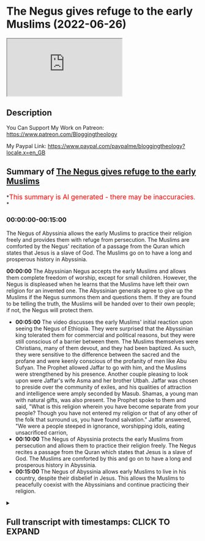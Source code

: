 # The Negus gives refuge to the early Muslims (2022-06-26)

<iframe loading='lazy' allow='autoplay' src='https://www.youtube.com/embed/zQjAMSpTYMc'></iframe>

## Description

You Can Support My Work on Patreon:
<https://www.patreon.com/Bloggingtheology>

My Paypal Link:
<https://www.paypal.com/paypalme/bloggingtheology?locale.x=en_GB>

## Summary of [The Negus gives refuge to the early Muslims](https://www.youtube.com/watch?v=zQjAMSpTYMc)

\*<span style="color:red; font-size:125%">This summary is AI generated - there may be inaccuracies</span>. \*

### <a onclick="modifyYTiframeseektime('0')">00:00:00-00:15:00</a>

The Negus of Abyssinia allows the early Muslims to practice their religion freely and provides them with refuge from persecution. The Muslims are comforted by the Negus' recitation of a passage from the Quran which states that Jesus is a slave of God. The Muslims go on to have a long and prosperous history in Abyssinia.

**<a onclick="modifyYTiframeseektime('0')">00:00:00</a>** The Abyssinian Negus accepts the early Muslims and allows them complete freedom of worship, except for small children. However, the Negus is displeased when he learns that the Muslims have left their own religion for an invented one. The Abyssinian generals agree to give up the Muslims if the Negus summons them and questions them. If they are found to be telling the truth, the Muslims will be handed over to their own people; if not, the Negus will protect them.

*   **<a onclick="modifyYTiframeseektime('300')">00:05:00</a>** The video discusses the early Muslims' initial reaction upon seeing the Negus of Ethiopia. They were surprised that the Abyssinian king tolerated them for commercial and political reasons, but they were still conscious of a barrier between them. The Muslims themselves were Christians, many of them devout, and they had been baptized. As such, they were sensitive to the difference between the sacred and the profane and were keenly conscious of the profanity of men like Abu Sufyan. The Prophet allowed Jaffar to go with him, and the Muslims were strengthened by his presence. Another couple pleasing to look upon were Jaffar's wife Asma and her brother Utbah. Jaffar was chosen to preside over the community of exiles, and his qualities of attraction and intelligence were amply seconded by Masub. Shamas, a young man with natural gifts, was also present. The Prophet spoke to them and said, "What is this religion wherein you have become separate from your people? Though you have not entered my religion or that of any other of the folk that surround us, you have found salvation." Jaffar answered, "We were a people steeped in ignorance, worshipping idols, eating unsacrificed carrion,
*   **<a onclick="modifyYTiframeseektime('600')">00:10:00</a>** The Negus of Abyssinia protects the early Muslims from persecution and allows them to practice their religion freely. The Negus recites a passage from the Quran which states that Jesus is a slave of God. The Muslims are comforted by this and go on to have a long and prosperous history in Abyssinia.
*   **<a onclick="modifyYTiframeseektime('900')">00:15:00</a>** The Negus of Abyssinia allows early Muslims to live in his country, despite their disbelief in Jesus. This allows the Muslims to peacefully coexist with the Abyssinians and continue practicing their religion.

<details><summary><h2>Full transcript with timestamps: CLICK TO EXPAND</h2></summary>

<a onclick="modifyYTiframeseektime('3')">0:00:03</a> in this story we read one of the most\ <a onclick="modifyYTiframeseektime('5')">0:00:05</a> touching episodes in the early history\ <a onclick="modifyYTiframeseektime('8')">0:00:08</a> of the muslim community\ <a onclick="modifyYTiframeseektime('10')">0:00:10</a> and i continue to read from muhammad his\ <a onclick="modifyYTiframeseektime('13')">0:00:13</a> life based on the earlier sources by\ <a onclick="modifyYTiframeseektime('15')">0:00:15</a> martin ling's chapter 27 entitled\ <a onclick="modifyYTiframeseektime('19')">0:00:19</a> abyssinia\ <a onclick="modifyYTiframeseektime('21')">0:00:21</a> the emigrants were well received in\ <a onclick="modifyYTiframeseektime('24')">0:00:24</a> abyssinia and were allowed complete\ <a onclick="modifyYTiframeseektime('26')">0:00:26</a> freedom of worship\ <a onclick="modifyYTiframeseektime('28')">0:00:28</a> in all not counting the small children\ <a onclick="modifyYTiframeseektime('31')">0:00:31</a> they took with them there were about 80\ <a onclick="modifyYTiframeseektime('34')">0:00:34</a> in number but they did not all go at the\ <a onclick="modifyYTiframeseektime('37')">0:00:37</a> same time\ <a onclick="modifyYTiframeseektime('38')">0:00:38</a> their flight was secretly planned and\ <a onclick="modifyYTiframeseektime('41')">0:00:41</a> carried out unobtrusively in small\ <a onclick="modifyYTiframeseektime('44')">0:00:44</a> groups\ <a onclick="modifyYTiframeseektime('45')">0:00:45</a> their families word and could have\ <a onclick="modifyYTiframeseektime('48')">0:00:48</a> stopped it\ <a onclick="modifyYTiframeseektime('49')">0:00:49</a> if they had known about it but the move\ <a onclick="modifyYTiframeseektime('52')">0:00:52</a> had been totally unexpected and they\ <a onclick="modifyYTiframeseektime('55')">0:00:55</a> failed to realize what had happened\ <a onclick="modifyYTiframeseektime('57')">0:00:57</a> until the believers had all reached\ <a onclick="modifyYTiframeseektime('60')">0:01:00</a> their final destination\ <a onclick="modifyYTiframeseektime('63')">0:01:03</a> the leaders of quraish however were\ <a onclick="modifyYTiframeseektime('66')">0:01:06</a> nonetheless determined that they should\ <a onclick="modifyYTiframeseektime('68')">0:01:08</a> not be left in peace to establish there\ <a onclick="modifyYTiframeseektime('72')">0:01:12</a> beyond their control a dangerous\ <a onclick="modifyYTiframeseektime('75')">0:01:15</a> community which might be increased\ <a onclick="modifyYTiframeseektime('78')">0:01:18</a> tenfold if others joined them\ <a onclick="modifyYTiframeseektime('81')">0:01:21</a> so they speedily thought out a plan and\ <a onclick="modifyYTiframeseektime('84')">0:01:24</a> made ready a quantity of presence of a\ <a onclick="modifyYTiframeseektime('87')">0:01:27</a> kind that the abyssinians were known to\ <a onclick="modifyYTiframeseektime('91')">0:01:31</a> value most\ <a onclick="modifyYTiframeseektime('93')">0:01:33</a> leatherwork they prized above all\ <a onclick="modifyYTiframeseektime('97')">0:01:37</a> so a large number of fine skins were\ <a onclick="modifyYTiframeseektime('100')">0:01:40</a> collected\ <a onclick="modifyYTiframeseektime('101')">0:01:41</a> enough to make a rich bribe for every\ <a onclick="modifyYTiframeseektime('105')">0:01:45</a> one of the negus's generals\ <a onclick="modifyYTiframeseektime('109')">0:01:49</a> there were also rich gifts for the negus\ <a onclick="modifyYTiframeseektime('112')">0:01:52</a> himself then they were then they\ <a onclick="modifyYTiframeseektime('115')">0:01:55</a> carefully chose two men one of whom was\ <a onclick="modifyYTiframeseektime('120')">0:02:00</a> of the clan of sham\ <a onclick="modifyYTiframeseektime('123')">0:02:03</a> quresh told them exactly what to do\ <a onclick="modifyYTiframeseektime('127')">0:02:07</a> they were to approach each of the\ <a onclick="modifyYTiframeseektime('129')">0:02:09</a> generals separately\ <a onclick="modifyYTiframeseektime('132')">0:02:12</a> give him his present and say\ <a onclick="modifyYTiframeseektime('135')">0:02:15</a> some young foolish men and women of our\ <a onclick="modifyYTiframeseektime('138')">0:02:18</a> people have taken refuge in this kingdom\ <a onclick="modifyYTiframeseektime('142')">0:02:22</a> they have left their own religion not\ <a onclick="modifyYTiframeseektime('144')">0:02:24</a> for yours but for one they have invented\ <a onclick="modifyYTiframeseektime('148')">0:02:28</a> one that is unknown to us\ <a onclick="modifyYTiframeseektime('151')">0:02:31</a> and to yourselves\ <a onclick="modifyYTiframeseektime('153')">0:02:33</a> the nobles of their people have sent us\ <a onclick="modifyYTiframeseektime('156')">0:02:36</a> to your king on their account that he\ <a onclick="modifyYTiframeseektime('158')">0:02:38</a> may send them home\ <a onclick="modifyYTiframeseektime('160')">0:02:40</a> so when we speak to him about them\ <a onclick="modifyYTiframeseektime('164')">0:02:44</a> counsel him to deliver them into our\ <a onclick="modifyYTiframeseektime('167')">0:02:47</a> hands and have no words with them\ <a onclick="modifyYTiframeseektime('170')">0:02:50</a> for their people see best how it is with\ <a onclick="modifyYTiframeseektime('174')">0:02:54</a> them\ <a onclick="modifyYTiframeseektime('177')">0:02:57</a> the generals all agreed and the two men\ <a onclick="modifyYTiframeseektime('180')">0:03:00</a> of quraish took their presence to the\ <a onclick="modifyYTiframeseektime('183')">0:03:03</a> negus\ <a onclick="modifyYTiframeseektime('185')">0:03:05</a> asking that the immigrants should be\ <a onclick="modifyYTiframeseektime('187')">0:03:07</a> given into their hands and explaining\ <a onclick="modifyYTiframeseektime('190')">0:03:10</a> the reason as they had done to the\ <a onclick="modifyYTiframeseektime('192')">0:03:12</a> generals\ <a onclick="modifyYTiframeseektime('193')">0:03:13</a> and finally adding\ <a onclick="modifyYTiframeseektime('196')">0:03:16</a> the nobles of their people who are their\ <a onclick="modifyYTiframeseektime('198')">0:03:18</a> fathers their uncles and their kinsmen\ <a onclick="modifyYTiframeseektime('202')">0:03:22</a> begged thee to restore them unto them\ <a onclick="modifyYTiframeseektime('207')">0:03:27</a> the generals were present at the\ <a onclick="modifyYTiframeseektime('209')">0:03:29</a> audience and now with one voice they\ <a onclick="modifyYTiframeseektime('212')">0:03:32</a> urge the to comply with their\ <a onclick="modifyYTiframeseektime('214')">0:03:34</a> request and give up the refugees in as\ <a onclick="modifyYTiframeseektime('218')">0:03:38</a> much as kinsmen are the best judges of\ <a onclick="modifyYTiframeseektime('221')">0:03:41</a> the affairs of their kinsmen\ <a onclick="modifyYTiframeseektime('226')">0:03:46</a> but the negus was displeased\ <a onclick="modifyYTiframeseektime('229')">0:03:49</a> and said\ <a onclick="modifyYTiframeseektime('231')">0:03:51</a> nay by god they shall not be put\ <a onclick="modifyYTiframeseektime('234')">0:03:54</a> betrayed\ <a onclick="modifyYTiframeseektime('236')">0:03:56</a> a people that have sought my protection\ <a onclick="modifyYTiframeseektime('239')">0:03:59</a> and made my country their abode and\ <a onclick="modifyYTiframeseektime('242')">0:04:02</a> chosen me above all others\ <a onclick="modifyYTiframeseektime('246')">0:04:06</a> give them up i will not\ <a onclick="modifyYTiframeseektime('249')">0:04:09</a> until i have summoned them and\ <a onclick="modifyYTiframeseektime('251')">0:04:11</a> questioned them concerning what these\ <a onclick="modifyYTiframeseektime('253')">0:04:13</a> men say of them\ <a onclick="modifyYTiframeseektime('256')">0:04:16</a> if it be as they have said then i will\ <a onclick="modifyYTiframeseektime('259')">0:04:19</a> deliver them unto them that they may\ <a onclick="modifyYTiframeseektime('262')">0:04:22</a> restore them to their own people\ <a onclick="modifyYTiframeseektime('265')">0:04:25</a> but if not then i will be their good\ <a onclick="modifyYTiframeseektime('268')">0:04:28</a> protector so long as they seek my\ <a onclick="modifyYTiframeseektime('271')">0:04:31</a> protection\ <a onclick="modifyYTiframeseektime('274')">0:04:34</a> then he sent for the companions of the\ <a onclick="modifyYTiframeseektime('277')">0:04:37</a> prophet and at the same time he\ <a onclick="modifyYTiframeseektime('279')">0:04:39</a> assembled his bishops who brought with\ <a onclick="modifyYTiframeseektime('282')">0:04:42</a> them their sacred books and spread them\ <a onclick="modifyYTiframeseektime('285')">0:04:45</a> open around the throne\ <a onclick="modifyYTiframeseektime('288')">0:04:48</a> amma and his fellow envoy had hoped to\ <a onclick="modifyYTiframeseektime('292')">0:04:52</a> prevent this meeting between the negus\ <a onclick="modifyYTiframeseektime('295')">0:04:55</a> and the refugees and it was indeed in\ <a onclick="modifyYTiframeseektime('297')">0:04:57</a> their interests to prevent it even more\ <a onclick="modifyYTiframeseektime('301')">0:05:01</a> so than they realized\ <a onclick="modifyYTiframeseektime('304')">0:05:04</a> for they were unaware that while the\ <a onclick="modifyYTiframeseektime('306')">0:05:06</a> abyssinians tolerated them for\ <a onclick="modifyYTiframeseektime('309')">0:05:09</a> commercial and political reasons\ <a onclick="modifyYTiframeseektime('312')">0:05:12</a> they looked down on them as heathens\ <a onclick="modifyYTiframeseektime('316')">0:05:16</a> and were conscious of a barrier between\ <a onclick="modifyYTiframeseektime('318')">0:05:18</a> them\ <a onclick="modifyYTiframeseektime('320')">0:05:20</a> they themselves were christians\ <a onclick="modifyYTiframeseektime('323')">0:05:23</a> many of them devout\ <a onclick="modifyYTiframeseektime('326')">0:05:26</a> they had been baptized they worshipped\ <a onclick="modifyYTiframeseektime('328')">0:05:28</a> the one god and they carried in their\ <a onclick="modifyYTiframeseektime('331')">0:05:31</a> flesh the sacrament of the eucharist\ <a onclick="modifyYTiframeseektime('335')">0:05:35</a> as such they were sensitive to the\ <a onclick="modifyYTiframeseektime('337')">0:05:37</a> difference between the sacred and the\ <a onclick="modifyYTiframeseektime('340')">0:05:40</a> profane and they were keenly conscious\ <a onclick="modifyYTiframeseektime('343')">0:05:43</a> of the profanity of men like amma\ <a onclick="modifyYTiframeseektime('348')">0:05:48</a> so much the more were they receptive\ <a onclick="modifyYTiframeseektime('351')">0:05:51</a> none more than the negus himself\ <a onclick="modifyYTiframeseektime('353')">0:05:53</a> to the impression of holy earnestness\ <a onclick="modifyYTiframeseektime('357')">0:05:57</a> and depth which was made on them by the\ <a onclick="modifyYTiframeseektime('360')">0:06:00</a> company of believers who were now\ <a onclick="modifyYTiframeseektime('363')">0:06:03</a> ushered into the throne room and a\ <a onclick="modifyYTiframeseektime('366')">0:06:06</a> murmur of wonderment arose from the\ <a onclick="modifyYTiframeseektime('368')">0:06:08</a> bishops and others\ <a onclick="modifyYTiframeseektime('370')">0:06:10</a> as they recognized that here were men\ <a onclick="modifyYTiframeseektime('373')">0:06:13</a> and women more akin to themselves than\ <a onclick="modifyYTiframeseektime('377')">0:06:17</a> to such a quraish as they had previously\ <a onclick="modifyYTiframeseektime('380')">0:06:20</a> encountered\ <a onclick="modifyYTiframeseektime('382')">0:06:22</a> moreover most of them were young and in\ <a onclick="modifyYTiframeseektime('385')">0:06:25</a> them many of them their piety of\ <a onclick="modifyYTiframeseektime('388')">0:06:28</a> demeanor was enhanced by a great natural\ <a onclick="modifyYTiframeseektime('392')">0:06:32</a> beauty\ <a onclick="modifyYTiframeseektime('395')">0:06:35</a> not for all of them had the emigration\ <a onclick="modifyYTiframeseektime('397')">0:06:37</a> been a necessity\ <a onclick="modifyYTiframeseektime('399')">0:06:39</a> uthman's family had given up trying to\ <a onclick="modifyYTiframeseektime('402')">0:06:42</a> make him recount\ <a onclick="modifyYTiframeseektime('404')">0:06:44</a> but the prophet nonetheless allowed him\ <a onclick="modifyYTiframeseektime('407')">0:06:47</a> to go and to take with him rukaya\ <a onclick="modifyYTiframeseektime('410')">0:06:50</a> their presence was a source of strength\ <a onclick="modifyYTiframeseektime('413')">0:06:53</a> to the community of exiles\ <a onclick="modifyYTiframeseektime('417')">0:06:57</a> another couple very pleasing to look\ <a onclick="modifyYTiframeseektime('419')">0:06:59</a> upon were jaffa and his wife asma\ <a onclick="modifyYTiframeseektime('423')">0:07:03</a> they were well protected by abu talib\ <a onclick="modifyYTiframeseektime('426')">0:07:06</a> but the refugees needed a spokesman and\ <a onclick="modifyYTiframeseektime('429')">0:07:09</a> jaffar was an eloquent speaker\ <a onclick="modifyYTiframeseektime('433')">0:07:13</a> he was also most winning in his person\ <a onclick="modifyYTiframeseektime('436')">0:07:16</a> and the prophet said to him on one\ <a onclick="modifyYTiframeseektime('438')">0:07:18</a> occasion\ <a onclick="modifyYTiframeseektime('440')">0:07:20</a> thou art like me in looks and in\ <a onclick="modifyYTiframeseektime('443')">0:07:23</a> character\ <a onclick="modifyYTiframeseektime('445')">0:07:25</a> it was jaffa he had chosen to preside\ <a onclick="modifyYTiframeseektime('448')">0:07:28</a> over the community of exiles\ <a onclick="modifyYTiframeseektime('451')">0:07:31</a> and his qualities of attraction and\ <a onclick="modifyYTiframeseektime('454')">0:07:34</a> intelligence were amply seconded by\ <a onclick="modifyYTiframeseektime('457')">0:07:37</a> masub of abd al-daar a young man whom\ <a onclick="modifyYTiframeseektime('461')">0:07:41</a> the prophet was later to entrust with a\ <a onclick="modifyYTiframeseektime('463')">0:07:43</a> mission of immense importance in virtue\ <a onclick="modifyYTiframeseektime('467')">0:07:47</a> of his natural gifts\ <a onclick="modifyYTiframeseektime('470')">0:07:50</a> likewise remarkable was a young maximite\ <a onclick="modifyYTiframeseektime('474')">0:07:54</a> known as shamas\ <a onclick="modifyYTiframeseektime('476')">0:07:56</a> whose mother was the sister of utbah\ <a onclick="modifyYTiframeseektime('480')">0:08:00</a> his name which means deacon\ <a onclick="modifyYTiframeseektime('483')">0:08:03</a> was given him because on one occasion\ <a onclick="modifyYTiframeseektime('486')">0:08:06</a> mecca had been visited by a christian\ <a onclick="modifyYTiframeseektime('489')">0:08:09</a> dignitary of that rank a man so\ <a onclick="modifyYTiframeseektime('492')">0:08:12</a> exceptionally handsome as to arouse\ <a onclick="modifyYTiframeseektime('495')">0:08:15</a> general admiration\ <a onclick="modifyYTiframeseektime('497')">0:08:17</a> whereupon utber had said\ <a onclick="modifyYTiframeseektime('500')">0:08:20</a> i will show you a shamas\ <a onclick="modifyYTiframeseektime('502')">0:08:22</a> more beautiful than he\ <a onclick="modifyYTiframeseektime('505')">0:08:25</a> and he went and brought before them his\ <a onclick="modifyYTiframeseektime('508')">0:08:28</a> sister's son\ <a onclick="modifyYTiframeseektime('510')">0:08:30</a> zaba\ <a onclick="modifyYTiframeseektime('511')">0:08:31</a> sophia's son was also present and there\ <a onclick="modifyYTiframeseektime('514')">0:08:34</a> were other cousins of the prophet\ <a onclick="modifyYTiframeseektime('517')">0:08:37</a> tulabe the son of awa two sons of uma\ <a onclick="modifyYTiframeseektime('522')">0:08:42</a> abd allah ibn jash and ube allah\ <a onclick="modifyYTiframeseektime('525')">0:08:45</a> together with the ubaid allah's umaired\ <a onclick="modifyYTiframeseektime('528')">0:08:48</a> wife um habiba\ <a onclick="modifyYTiframeseektime('530')">0:08:50</a> and the two sons of bara\ <a onclick="modifyYTiframeseektime('537')">0:08:57</a> both with their wives\ <a onclick="modifyYTiframeseektime('539')">0:08:59</a> it is from the beautiful um salama that\ <a onclick="modifyYTiframeseektime('543')">0:09:03</a> most of the accounts of this first\ <a onclick="modifyYTiframeseektime('545')">0:09:05</a> emigration have come down\ <a onclick="modifyYTiframeseektime('550')">0:09:10</a> when they were all assembled the\ <a onclick="modifyYTiframeseektime('552')">0:09:12</a> spoke to them and said\ <a onclick="modifyYTiframeseektime('555')">0:09:15</a> what is this religion wherein ye have\ <a onclick="modifyYTiframeseektime('558')">0:09:18</a> become separate from your people\ <a onclick="modifyYTiframeseektime('560')">0:09:20</a> though you have not entered my religion\ <a onclick="modifyYTiframeseektime('563')">0:09:23</a> nor that of any other of the folk that\ <a onclick="modifyYTiframeseektime('566')">0:09:26</a> surround us\ <a onclick="modifyYTiframeseektime('568')">0:09:28</a> and jaffa answered him saying\ <a onclick="modifyYTiframeseektime('572')">0:09:32</a> o king\ <a onclick="modifyYTiframeseektime('573')">0:09:33</a> we were a people steeped in ignorance\ <a onclick="modifyYTiframeseektime('577')">0:09:37</a> worshiping idols\ <a onclick="modifyYTiframeseektime('579')">0:09:39</a> eating unsacrificed carrion\ <a onclick="modifyYTiframeseektime('582')">0:09:42</a> committing abominations and the strong\ <a onclick="modifyYTiframeseektime('585')">0:09:45</a> would devour the weak\ <a onclick="modifyYTiframeseektime('588')">0:09:48</a> thus we were\ <a onclick="modifyYTiframeseektime('590')">0:09:50</a> until god sent us a messenger from out\ <a onclick="modifyYTiframeseektime('594')">0:09:54</a> of our midst\ <a onclick="modifyYTiframeseektime('595')">0:09:55</a> one whose lineage we knew\ <a onclick="modifyYTiframeseektime('598')">0:09:58</a> and his veracity and his worthiness of\ <a onclick="modifyYTiframeseektime('600')">0:10:00</a> trust and his\ <a onclick="modifyYTiframeseektime('602')">0:10:02</a> integrity he called us unto god\ <a onclick="modifyYTiframeseektime('606')">0:10:06</a> that we should testify to his oneness\ <a onclick="modifyYTiframeseektime('609')">0:10:09</a> and worship him and renounce what we and\ <a onclick="modifyYTiframeseektime('613')">0:10:13</a> our fathers had worshiped in the way of\ <a onclick="modifyYTiframeseektime('615')">0:10:15</a> stones and idols\ <a onclick="modifyYTiframeseektime('619')">0:10:19</a> and he commanded us to speak truly to\ <a onclick="modifyYTiframeseektime('622')">0:10:22</a> fulfill our promises to respect the ties\ <a onclick="modifyYTiframeseektime('626')">0:10:26</a> of kinship and the rights of our\ <a onclick="modifyYTiframeseektime('629')">0:10:29</a> neighbors\ <a onclick="modifyYTiframeseektime('630')">0:10:30</a> and to refrain from crimes and from\ <a onclick="modifyYTiframeseektime('633')">0:10:33</a> bloodshed\ <a onclick="modifyYTiframeseektime('636')">0:10:36</a> so we worship god alone and sitting not\ <a onclick="modifyYTiframeseektime('640')">0:10:40</a> beside him counting as forbidden what he\ <a onclick="modifyYTiframeseektime('644')">0:10:44</a> hath forbidden\ <a onclick="modifyYTiframeseektime('645')">0:10:45</a> and as listed what he hath allowed\ <a onclick="modifyYTiframeseektime('649')">0:10:49</a> for these reasons have our people turned\ <a onclick="modifyYTiframeseektime('652')">0:10:52</a> against us and have persecuted us to\ <a onclick="modifyYTiframeseektime('656')">0:10:56</a> make us forsake our religion and revert\ <a onclick="modifyYTiframeseektime('659')">0:10:59</a> from the worship of god to the worship\ <a onclick="modifyYTiframeseektime('662')">0:11:02</a> of idols\ <a onclick="modifyYTiframeseektime('664')">0:11:04</a> that is why we have come to thy country\ <a onclick="modifyYTiframeseektime('667')">0:11:07</a> having chosen thee above all others\ <a onclick="modifyYTiframeseektime('671')">0:11:11</a> and we have been happy in thy protection\ <a onclick="modifyYTiframeseektime('675')">0:11:15</a> and it is our hope o king that here with\ <a onclick="modifyYTiframeseektime('679')">0:11:19</a> thee\ <a onclick="modifyYTiframeseektime('680')">0:11:20</a> we shall not suffer wrong\ <a onclick="modifyYTiframeseektime('686')">0:11:26</a> the royal interpreters translated all\ <a onclick="modifyYTiframeseektime('688')">0:11:28</a> that he had said\ <a onclick="modifyYTiframeseektime('690')">0:11:30</a> the negus then asked if they had with\ <a onclick="modifyYTiframeseektime('692')">0:11:32</a> them any revelation that their prophet\ <a onclick="modifyYTiframeseektime('695')">0:11:35</a> had brought them from god and when jaffa\ <a onclick="modifyYTiframeseektime('699')">0:11:39</a> answered that they had\ <a onclick="modifyYTiframeseektime('701')">0:11:41</a> he said\ <a onclick="modifyYTiframeseektime('702')">0:11:42</a> then recite it to me\ <a onclick="modifyYTiframeseektime('705')">0:11:45</a> whereupon jaffa recited a passage from\ <a onclick="modifyYTiframeseektime('708')">0:11:48</a> the surah of mary which had been\ <a onclick="modifyYTiframeseektime('711')">0:11:51</a> recently revealed shortly before their\ <a onclick="modifyYTiframeseektime('714')">0:11:54</a> departure\ <a onclick="modifyYTiframeseektime('716')">0:11:56</a> the quran says\ <a onclick="modifyYTiframeseektime('718')">0:11:58</a> and make mention of mary in the book\ <a onclick="modifyYTiframeseektime('721')">0:12:01</a> when she withdrew from her people unto\ <a onclick="modifyYTiframeseektime('724')">0:12:04</a> her place towards the east\ <a onclick="modifyYTiframeseektime('726')">0:12:06</a> and secluded herself from them\ <a onclick="modifyYTiframeseektime('729')">0:12:09</a> and we sent unto her our spirit and it\ <a onclick="modifyYTiframeseektime('732')">0:12:12</a> appeared unto her in the likeness of a\ <a onclick="modifyYTiframeseektime('735')">0:12:15</a> perfect man\ <a onclick="modifyYTiframeseektime('737')">0:12:17</a> she said\ <a onclick="modifyYTiframeseektime('739')">0:12:19</a> i take refuge from thee in the\ <a onclick="modifyYTiframeseektime('741')">0:12:21</a> infinitely good if any piety thou hast\ <a onclick="modifyYTiframeseektime('745')">0:12:25</a> he said\ <a onclick="modifyYTiframeseektime('746')">0:12:26</a> i am none other than a messenger from\ <a onclick="modifyYTiframeseektime('749')">0:12:29</a> thy lord that i may bestow on thee a son\ <a onclick="modifyYTiframeseektime('753')">0:12:33</a> most pure\ <a onclick="modifyYTiframeseektime('755')">0:12:35</a> she said how can there be for me a son\ <a onclick="modifyYTiframeseektime('759')">0:12:39</a> when no man hath touched me nor am i\ <a onclick="modifyYTiframeseektime('763')">0:12:43</a> unchaste\ <a onclick="modifyYTiframeseektime('765')">0:12:45</a> he said\ <a onclick="modifyYTiframeseektime('766')">0:12:46</a> even so shall it be\ <a onclick="modifyYTiframeseektime('769')">0:12:49</a> thy lord saith it is easy for me\ <a onclick="modifyYTiframeseektime('774')">0:12:54</a> that we may make him a sign for mankind\ <a onclick="modifyYTiframeseektime('778')">0:12:58</a> and a mercy from us\ <a onclick="modifyYTiframeseektime('780')">0:13:00</a> and it is a thing ordained\ <a onclick="modifyYTiframeseektime('786')">0:13:06</a> the legos wept and his bishops wept also\ <a onclick="modifyYTiframeseektime('790')">0:13:10</a> when they heard him recite and when it\ <a onclick="modifyYTiframeseektime('792')">0:13:12</a> was translated they wept again and the\ <a onclick="modifyYTiframeseektime('795')">0:13:15</a>  said\ <a onclick="modifyYTiframeseektime('796')">0:13:16</a> this hath truly come from the same\ <a onclick="modifyYTiframeseektime('799')">0:13:19</a> source as that which jesus brought\ <a onclick="modifyYTiframeseektime('803')">0:13:23</a> then he turned to the two envoys of\ <a onclick="modifyYTiframeseektime('806')">0:13:26</a> quresh and said\ <a onclick="modifyYTiframeseektime('808')">0:13:28</a> you may go\ <a onclick="modifyYTiframeseektime('809')">0:13:29</a> for by god i will not deliver them unto\ <a onclick="modifyYTiframeseektime('812')">0:13:32</a> you they shall not be portrayed betrayed\ <a onclick="modifyYTiframeseektime('819')">0:13:39</a> but when they had withdrawn from the\ <a onclick="modifyYTiframeseektime('821')">0:13:41</a> royal presence ammo said to his\ <a onclick="modifyYTiframeseektime('823')">0:13:43</a> companion\ <a onclick="modifyYTiframeseektime('824')">0:13:44</a> tomorrow i will tell him a thing that\ <a onclick="modifyYTiframeseektime('827')">0:13:47</a> shall tear up this green growing\ <a onclick="modifyYTiframeseektime('829')">0:13:49</a> prosperity of theirs by the roots\ <a onclick="modifyYTiframeseektime('833')">0:13:53</a> i will tell them that they aver that\ <a onclick="modifyYTiframeseektime('835')">0:13:55</a> jesus the son of mary is a slave\ <a onclick="modifyYTiframeseektime('840')">0:14:00</a> so the next morning he went to the negus\ <a onclick="modifyYTiframeseektime('843')">0:14:03</a> and said o king\ <a onclick="modifyYTiframeseektime('845')">0:14:05</a> they utter an enormous lie about jesus\ <a onclick="modifyYTiframeseektime('849')">0:14:09</a> the son of mary\ <a onclick="modifyYTiframeseektime('850')">0:14:10</a> do but send to them and ask them what\ <a onclick="modifyYTiframeseektime('854')">0:14:14</a> they say of him\ <a onclick="modifyYTiframeseektime('856')">0:14:16</a> so they went so they so he sent them\ <a onclick="modifyYTiframeseektime('859')">0:14:19</a> word to come to him again and to tell\ <a onclick="modifyYTiframeseektime('862')">0:14:22</a> him what they said of jesus\ <a onclick="modifyYTiframeseektime('865')">0:14:25</a> whereupon they were troubled for nothing\ <a onclick="modifyYTiframeseektime('867')">0:14:27</a> of this kind had ever yet befallen them\ <a onclick="modifyYTiframeseektime('871')">0:14:31</a> they consulted together as what they\ <a onclick="modifyYTiframeseektime('874')">0:14:34</a> should reply when the question was put\ <a onclick="modifyYTiframeseektime('877')">0:14:37</a> to them though they all knew that they\ <a onclick="modifyYTiframeseektime('879')">0:14:39</a> had no choice but to say what god had\ <a onclick="modifyYTiframeseektime('882')">0:14:42</a> said so when they entered the royal\ <a onclick="modifyYTiframeseektime('885')">0:14:45</a> presence and it was said to them what\ <a onclick="modifyYTiframeseektime('888')">0:14:48</a> say ye o jesus the son of mary\ <a onclick="modifyYTiframeseektime('891')">0:14:51</a> jafar said\ <a onclick="modifyYTiframeseektime('893')">0:14:53</a> we say of him what our prophet brought\ <a onclick="modifyYTiframeseektime('895')">0:14:55</a> unto us\ <a onclick="modifyYTiframeseektime('897')">0:14:57</a> that he is the slave of god and his\ <a onclick="modifyYTiframeseektime('901')">0:15:01</a> messenger and his spirit and his word\ <a onclick="modifyYTiframeseektime('905')">0:15:05</a> which he cast unto mary the blessed\ <a onclick="modifyYTiframeseektime('908')">0:15:08</a> virgin\ <a onclick="modifyYTiframeseektime('911')">0:15:11</a> the lagos took a piece of wood and said\ <a onclick="modifyYTiframeseektime('914')">0:15:14</a> jesus the son of mary exceedeth not what\ <a onclick="modifyYTiframeseektime('917')">0:15:17</a> thou has said by the length of this\ <a onclick="modifyYTiframeseektime('920')">0:15:20</a> stick\ <a onclick="modifyYTiframeseektime('921')">0:15:21</a> and when the generals ran him snorted he\ <a onclick="modifyYTiframeseektime('925')">0:15:25</a> added for all your snorting\ <a onclick="modifyYTiframeseektime('929')">0:15:29</a> then he turned to jafar and his\ <a onclick="modifyYTiframeseektime('930')">0:15:30</a> companions and said\ <a onclick="modifyYTiframeseektime('932')">0:15:32</a> go your ways for you are safe in my land\ <a onclick="modifyYTiframeseektime('936')">0:15:36</a> not for mountains of gold would i harm a\ <a onclick="modifyYTiframeseektime('939')">0:15:39</a> single man of you\ <a onclick="modifyYTiframeseektime('942')">0:15:42</a> and with a movement of his hand towards\ <a onclick="modifyYTiframeseektime('944')">0:15:44</a> the envoys of quraish he said to his\ <a onclick="modifyYTiframeseektime('947')">0:15:47</a> attendant\ <a onclick="modifyYTiframeseektime('948')">0:15:48</a> return unto these two men their gifts\ <a onclick="modifyYTiframeseektime('952')">0:15:52</a> for i have no use for them\ <a onclick="modifyYTiframeseektime('956')">0:15:56</a> so amma and the other man went back\ <a onclick="modifyYTiframeseektime('959')">0:15:59</a> ignominiously\ <a onclick="modifyYTiframeseektime('961')">0:16:01</a> to mecca\ <a onclick="modifyYTiframeseektime('963')">0:16:03</a> meanwhile the news of what the\ <a onclick="modifyYTiframeseektime('966')">0:16:06</a> had said about jesus spread among the\ <a onclick="modifyYTiframeseektime('969')">0:16:09</a> people and they were troubled\ <a onclick="modifyYTiframeseektime('972')">0:16:12</a> and came out against him asking for an\ <a onclick="modifyYTiframeseektime('975')">0:16:15</a> explanation and accusing him of having\ <a onclick="modifyYTiframeseektime('978')">0:16:18</a> left their religion\ <a onclick="modifyYTiframeseektime('980')">0:16:20</a> he there upon sent to jafar and his\ <a onclick="modifyYTiframeseektime('983')">0:16:23</a> companions and made red made ready boats\ <a onclick="modifyYTiframeseektime('986')">0:16:26</a> for them and told them to embark and to\ <a onclick="modifyYTiframeseektime('989')">0:16:29</a> be ready to sail if necessary\ <a onclick="modifyYTiframeseektime('993')">0:16:33</a> then he took a parchment and wrote on it\ <a onclick="modifyYTiframeseektime('998')">0:16:38</a> he testifieth that there is no god but\ <a onclick="modifyYTiframeseektime('1001')">0:16:41</a> god and that muhammad is his slave and\ <a onclick="modifyYTiframeseektime('1003')">0:16:43</a> his messenger and that jesus the son of\ <a onclick="modifyYTiframeseektime('1006')">0:16:46</a> mary is his slave and his messenger and\ <a onclick="modifyYTiframeseektime('1009')">0:16:49</a> his spirit and his word which he cast\ <a onclick="modifyYTiframeseektime('1012')">0:16:52</a> unto mary\ <a onclick="modifyYTiframeseektime('1015')">0:16:55</a> then he put it beneath his gown and went\ <a onclick="modifyYTiframeseektime('1019')">0:16:59</a> out to his people who were assembled to\ <a onclick="modifyYTiframeseektime('1022')">0:17:02</a> meet him\ <a onclick="modifyYTiframeseektime('1023')">0:17:03</a> and he said to them abyssinians\ <a onclick="modifyYTiframeseektime('1027')">0:17:07</a> have i not the best claim to be your\ <a onclick="modifyYTiframeseektime('1030')">0:17:10</a> king\ <a onclick="modifyYTiframeseektime('1031')">0:17:11</a> they said that he had\ <a onclick="modifyYTiframeseektime('1034')">0:17:14</a> then what think ye of my life amongst\ <a onclick="modifyYTiframeseektime('1036')">0:17:16</a> you\ <a onclick="modifyYTiframeseektime('1037')">0:17:17</a> it hath been the best of lives they\ <a onclick="modifyYTiframeseektime('1040')">0:17:20</a> answered\ <a onclick="modifyYTiframeseektime('1041')">0:17:21</a> then what is it that troubleth you he\ <a onclick="modifyYTiframeseektime('1044')">0:17:24</a> said\ <a onclick="modifyYTiframeseektime('1046')">0:17:26</a> that thou\ <a onclick="modifyYTiframeseektime('1047')">0:17:27</a> left thou has left our religion they\ <a onclick="modifyYTiframeseektime('1051')">0:17:31</a> said and has maintained that jesus is a\ <a onclick="modifyYTiframeseektime('1054')">0:17:34</a> slave\ <a onclick="modifyYTiframeseektime('1057')">0:17:37</a> then what say you of jesus he asked\ <a onclick="modifyYTiframeseektime('1060')">0:17:40</a> we say that he is the son of god he\ <a onclick="modifyYTiframeseektime('1064')">0:17:44</a> answered\ <a onclick="modifyYTiframeseektime('1065')">0:17:45</a> then he put his hand on his breast\ <a onclick="modifyYTiframeseektime('1068')">0:17:48</a> pointing to where the parchment was\ <a onclick="modifyYTiframeseektime('1070')">0:17:50</a> hidden\ <a onclick="modifyYTiframeseektime('1071')">0:17:51</a> and testified to his belief in this\ <a onclick="modifyYTiframeseektime('1076')">0:17:56</a> which they took to refer to their words\ <a onclick="modifyYTiframeseektime('1081')">0:18:01</a> so they were satisfied\ <a onclick="modifyYTiframeseektime('1083')">0:18:03</a> and went away\ <a onclick="modifyYTiframeseektime('1084')">0:18:04</a> for they were happy under his rule and\ <a onclick="modifyYTiframeseektime('1087')">0:18:07</a> only wished to be reassured\ <a onclick="modifyYTiframeseektime('1090')">0:18:10</a> and the negus sent words jafar and his\ <a onclick="modifyYTiframeseektime('1093')">0:18:13</a> companions that they could disembark and\ <a onclick="modifyYTiframeseektime('1096')">0:18:16</a> go back to their dwellings\ <a onclick="modifyYTiframeseektime('1099')">0:18:19</a> where they went on living as before\ <a onclick="modifyYTiframeseektime('1102')">0:18:22</a> in comfort\ <a onclick="modifyYTiframeseektime('1104')">0:18:24</a> and security\ <a onclick="modifyYTiframeseektime('1108')">0:18:28</a> and there ends the 27th chapter of the\ <a onclick="modifyYTiframeseektime('1111')">0:18:31</a> book entitled abyssinia\ <a onclick="modifyYTiframeseektime('1114')">0:18:34</a> martin ling's his life based on the\ <a onclick="modifyYTiframeseektime('1116')">0:18:36</a> earliest sources\ <a onclick="modifyYTiframeseektime('1118')">0:18:38</a> till next time

</details>
